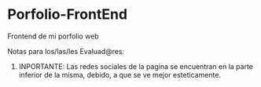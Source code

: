# Porfolio-FrontEnd
Frontend de mi porfolio web

Notas para los/las/les Evaluad@res:

1) INPORTANTE: Las redes sociales de la pagina se encuentran en la parte inferior de la misma, debido, a que se ve mejor esteticamente.
